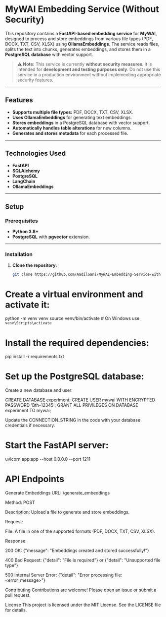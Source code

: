 # MyWAI Embedding Service (Without Security)

This repository contains a **FastAPI-based embedding service** for **MyWAI**, designed to process and store embeddings from various file types (PDF, DOCX, TXT, CSV, XLSX) using **OllamaEmbeddings**. The service reads files, splits the text into chunks, generates embeddings, and stores them in a **PostgreSQL database** with vector support.

> **⚠️ Note:** This service is currently **without security measures**. It is intended for **development and testing purposes only**. Do not use this service in a production environment without implementing appropriate security features.

---

## Features

- **Supports multiple file types:** PDF, DOCX, TXT, CSV, XLSX.
- **Uses OllamaEmbeddings** for generating text embeddings.
- **Stores embeddings** in a PostgreSQL database with vector support.
- **Automatically handles table alterations** for new columns.
- **Generates and stores metadata** for each processed file.

---

## Technologies Used

- **FastAPI**
- **SQLAlchemy**
- **PostgreSQL**
- **LangChain**
- **OllamaEmbeddings**

---

## Setup

### Prerequisites

- **Python 3.8+**
- **PostgreSQL** with **pgvector** extension.

---

### Installation

1. **Clone the repository:**

   ```bash
   git clone https://github.com/AadilGani/MyWAI-Embedding-Service-without-security.git

# Create a virtual environment and activate it:

python -m venv venv
source venv/bin/activate  # On Windows use `venv\Scripts\activate`

# Install the required dependencies:
pip install -r requirements.txt

# Set up the PostgreSQL database:

Create a new database and user:

CREATE DATABASE experiment;
CREATE USER mywai WITH ENCRYPTED PASSWORD 'Bth-12345';
GRANT ALL PRIVILEGES ON DATABASE experiment TO mywai;

Update the CONNECTION_STRING in the code with your database credentials if necessary.

# Start the FastAPI server:
uvicorn app:app --host 0.0.0.0 --port 1211

# API Endpoints
Generate Embeddings
URL: /generate_embeddings

Method: POST

Description: Upload a file to generate and store embeddings.

Request:

File: A file in one of the supported formats (PDF, DOCX, TXT, CSV, XLSX).

Response:

200 OK: {"message": "Embeddings created and stored successfully!"}

400 Bad Request: {"detail": "File is required"} or {"detail": "Unsupported file type"}

500 Internal Server Error: {"detail": "Error processing file: <error_message>"}

Contributing
Contributions are welcome! Please open an issue or submit a pull request.

License
This project is licensed under the MIT License. See the LICENSE file for details.
